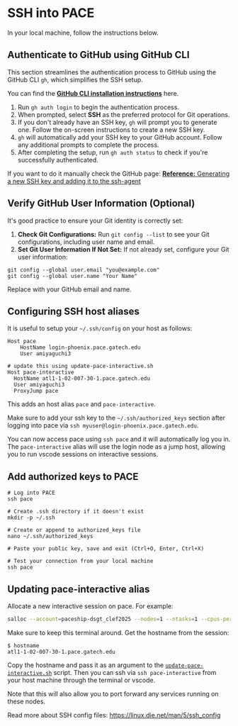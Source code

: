 # SSH into PACE

In your local machine, follow the instructions below.

## Authenticate to GitHub using GitHub CLI
This section streamlines the authentication process to GitHub using the 
GitHub CLI `gh`, which simplifies the SSH setup. 

You can find the [**GitHub CLI installation instructions**](https://github.com/cli/cli#installation) here.

1. Run `gh auth login` to begin the authentication process.
2. When prompted, select **SSH** as the preferred protocol for Git operations.
3. If you don't already have an SSH key, `gh` will prompt you to generate one. Follow the on-screen instructions to create a new SSH key.
4. `gh` will automatically add your SSH key to your GitHub account. Follow any additional prompts to complete the process.
5. After completing the setup, run `gh auth status` to check if you're successfully authenticated.

If you want to do it manually check the GitHub page:
[**Reference:** Generating a new SSH key and adding it to the ssh-agent](https://docs.github.com/en/authentication/connecting-to-github-with-ssh/generating-a-new-ssh-key-and-adding-it-to-the-ssh-agent)


## Verify GitHub User Information (Optional)
It's good practice to ensure your Git identity is correctly set:
1. **Check Git Configurations:** Run `git config --list` to see your Git configurations, including user name and email.
2. **Set Git User Information If Not Set:** If not already set, configure your Git user information:
```
git config --global user.email "you@example.com"
git config --global user.name "Your Name"
```
Replace with your GitHub email and name.


## Configuring SSH host aliases

It is useful to setup your `~/.ssh/config` on your host as follows:

```
Host pace
    HostName login-phoenix.pace.gatech.edu
    User amiyaguchi3

# update this using update-pace-interactive.sh
Host pace-interactive
  HostName atl1-1-02-007-30-1.pace.gatech.edu
  User amiyaguchi3
  ProxyJump pace
```

This adds an host alias `pace` and `pace-interactive`.

Make sure to add your ssh key to the `~/.ssh/authorized_keys` section after logging into pace via `ssh myuser@login-phoenix.pace.gatech.edu`.

You can now access pace using `ssh pace` and it will automatically log you in.
The `pace-interactive` alias will use the login node as a jump host, allowing you to run vscode sessions on interactive sessions.


## Add authorized keys to PACE

```
# Log into PACE
ssh pace

# Create .ssh directory if it doesn't exist
mkdir -p ~/.ssh

# Create or append to authorized_keys file
nano ~/.ssh/authorized_keys

# Paste your public key, save and exit (Ctrl+O, Enter, Ctrl+X)

# Test your connection from your local machine
ssh pace
```


## Updating pace-interactive alias

Allocate a new interactive session on pace.
For example:

```bash
salloc --account=paceship-dsgt_clef2025 --nodes=1 --ntasks=1 --cpus-per-task=8 --mem-per-cpu=4G --time=2:00:00 --qos=inferno
```

Make sure to keep this terminal around.
Get the hostname from the session:

```
$ hostname
atl1-1-02-007-30-1.pace.gatech.edu
```

Copy the hostname and pass it as an argument to the [`update-pace-interactive.sh`](./update-pace-interactive.sh) script.
Then you can ssh via `ssh pace-interactive` from your host machine through the terminal or vscode.

Note that this will also allow you to port forward any services running on these nodes.

Read more about SSH config files: https://linux.die.net/man/5/ssh_config

